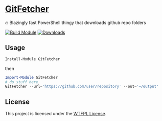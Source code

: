 ﻿
# [GitFetcher](https://www.powershellgallery.com/packages/GitFetcher)

🔥 Blazingly fast PowerShell thingy that downloads github repo folders

[![Build Module](https://github.com/chadnpc/GitFetcher/actions/workflows/build_module.yaml/badge.svg)](https://github.com/chadnpc/GitFetcher/actions/workflows/build_module.yaml)
[![Downloads](https://img.shields.io/powershellgallery/dt/GitFetcher.svg?style=flat&logo=powershell&color=blue)](https://www.powershellgallery.com/packages/GitFetcher)

## Usage

```PowerShell
Install-Module GitFetcher
```

then

```PowerShell
Import-Module GitFetcher
# do stuff here.
GitFetcher --url='https://github.com/user/repository' --out='~/output' --auth='b64 bearer token or username:password'
```

## License

This project is licensed under the [WTFPL License](LICENSE).
